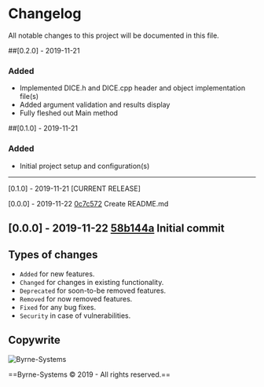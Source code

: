 # Changelog
All notable changes to this project will be documented in this file.

##[0.2.0] - 2019-11-21
### Added
- Implemented DICE.h and DICE.cpp header and object implementation file(s)
- Added argument validation and results display
- Fully fleshed out Main method

##[0.1.0] - 2019-11-21
### Added
- Initial project setup and configuration(s)

---
[0.1.0] - 2019-11-21 [CURRENT RELEASE]

[0.0.0] - 2019-11-22 [0c7c572](https://github.com/Justin-Byrne/Dice/commit/0c7c5723ca221c5caf1edbd2dedef85f6f5c1418) Create README.md

[0.0.0] - 2019-11-22 [58b144a](https://github.com/Justin-Byrne/Dice/commit/58b144aa46db181f5d26e6bda5c477c476fd2f81) Initial commit
---

## Types of changes
- `Added` for new features.
- `Changed` for changes in existing functionality.
- `Deprecated` for soon-to-be removed features.
- `Removed` for now removed features.
- `Fixed` for any bug fixes.
- `Security` in case of vulnerabilities.

## Copywrite

![Byrne-Systems](http://byrne-systems.com/content/static/cube_sm.png)

==Byrne-Systems © 2019 - All rights reserved.==